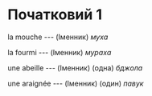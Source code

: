 # Початковий 1
la mouche --- (Іменник)
*муха*



la fourmi --- (Іменник)
*мураха*



une abeille --- (Іменник)
(одна) *бджола*



une araignée --- (Іменник)
(один) *павук*